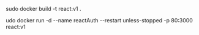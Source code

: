 sudo docker build -t react:v1 .

udo docker run -d --name reactAuth --restart unless-stopped -p 80:3000 react:v1

